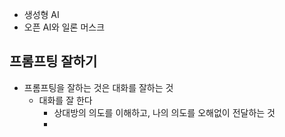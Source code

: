 - 생성형 AI
- 오픈 AI와 일론 머스크

## 프롬프팅 잘하기

- 프롬프팅을 잘하는 것은 대화를 잘하는 것
	- 대화를 잘 한다
		- 상대방의 의도를 이해하고, 나의 의도를 오해없이 전달하는 것
		- 